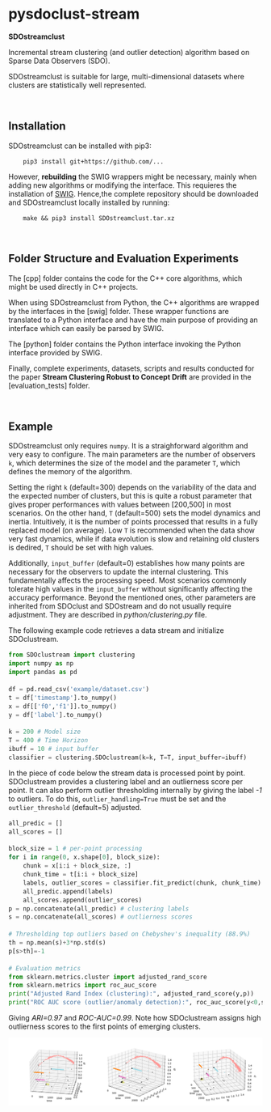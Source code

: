 # pysdoclust-stream

**SDOstreamclust** 

Incremental stream clustering (and outlier detection) algorithm based on Sparse Data Observers (SDO). 

SDOstreamclust is suitable for large, multi-dimensional datasets where clusters are statistically well represented.

<br>

## Installation

SDOstreamclust can be installed with pip3:


        pip3 install git+https://github.com/...


However, **rebuilding** the SWIG wrappers might be necessary, mainly when adding new algorithms or modifying the interface. This requieres the installation of [SWIG](https://www.swig.org/). Hence,the complete repository should be downloaded and SDOstreamclust locally installed by running: 

        make && pip3 install SDOstreamclust.tar.xz

<br>

## Folder Structure and Evaluation Experiments

The [cpp] folder contains the code for the C++ core algorithms, which might be used directly in C++ projects. 

When using SDOstreamclust from Python, the C++ algorithms are wrapped by the interfaces in the [swig] folder. These wrapper functions are translated to a Python interface and have the main purpose of providing an interface which can easily be parsed by SWIG.

The [python] folder contains the Python interface invoking the Python interface provided by SWIG.

Finally, complete experiments, datasets, scripts and results conducted for the paper **Stream Clustering Robust to Concept Drift** are provided in the [evaluation_tests] folder. 

<br>

## Example

SDOstreamclust only requires `numpy`. It is a straighforward algorithm and very easy to configure. The main parameters are the number of observers `k`, which determines the size of the model and the parameter `T`, which defines the memory of the algorithm. 

Setting the right `k` (default=300) depends on the variability of the data and the expected number of clusters, but this is quite a robust parameter that gives proper performances with values between [200,500] in most scenarios. On the other hand, `T` (default=500) sets the model dynamics and inertia. Intuitively, it is the number of points processed that results in a fully replaced model (on average). Low `T` is recommended when the data show very fast dynamics, while if data evolution is slow and retaining old clusters is dedired, `T` should be set with high values.

Additionally, `input_buffer` (default=0) establishes how many points are necessary for the observers to update the internal clustering. This fundamentally affects the processing speed. Most scenarios commonly tolerate high values in the `input_buffer` without significantly affecting the accuracy performance. Beyond the mentioned ones, other parameters are inherited from SDOclust and SDOstream and do not usually require adjustment. They are described in *python/clustering.py* file.

The following example code retrieves a data stream and initialize SDOclustream.

```python
from SDOclustream import clustering
import numpy as np
import pandas as pd

df = pd.read_csv('example/dataset.csv')
t = df['timestamp'].to_numpy()
x = df[['f0','f1']].to_numpy()
y = df['label'].to_numpy()

k = 200 # Model size
T = 400 # Time Horizon
ibuff = 10 # input buffer
classifier = clustering.SDOclustream(k=k, T=T, input_buffer=ibuff)
```

In the piece of code below the stream data is processed point by point. SDOclustream provides a clustering label and an outlierness score per point. It can also perform outlier thresholding internally by giving the label *-1* to outliers. To do this, ``outlier_handling=True`` must be set and the ``outlier_threshold`` (default=5) adjusted.


```python
all_predic = []
all_scores = []

block_size = 1 # per-point processing
for i in range(0, x.shape[0], block_size):
    chunk = x[i:i + block_size, :]
    chunk_time = t[i:i + block_size]
    labels, outlier_scores = classifier.fit_predict(chunk, chunk_time)
    all_predic.append(labels)
    all_scores.append(outlier_scores)
p = np.concatenate(all_predic) # clustering labels
s = np.concatenate(all_scores) # outlierness scores

# Thresholding top outliers based on Chebyshev's inequality (88.9%)
th = np.mean(s)+3*np.std(s)
p[s>th]=-1

# Evaluation metrics
from sklearn.metrics.cluster import adjusted_rand_score
from sklearn.metrics import roc_auc_score
print("Adjusted Rand Index (clustering):", adjusted_rand_score(y,p))
print("ROC AUC score (outlier/anomaly detection):", roc_auc_score(y<0,s))
```

Giving *ARI=0.97* and *ROC-AUC=0.99*. Note how SDOclustream assigns high outlierness scores to the first points of emerging clusters.

![](example/example_dataset.png)


